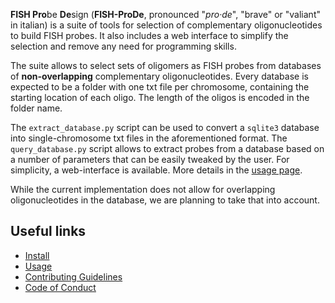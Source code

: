**FISH Pro**be **De**sign (**FISH-ProDe**, pronounced "*pro‧de*", "brave" or "valiant" in italian) is a suite of tools for selection of complementary oligonucleotides to build FISH probes. It also includes a web interface to simplify the selection and remove any need for programming skills.

The suite allows to select sets of oligomers as FISH probes from databases of **non-overlapping** complementary oligonucleotides. Every database is expected to be a folder with one txt file per chromosome, containing the starting location of each oligo. The length of the oligos is encoded in the folder name.

The `extract_database.py` script can be used to convert a `sqlite3` database into single-chromosome txt files in the aforementioned format. The `query_database.py` script allows to extract probes from a database based on a number of parameters that can be easily tweaked by the user. For simplicity, a web-interface is available. More details in the [usage page]().

While the current implementation does not allow for overlapping oligonucleotides in the database, we are planning to take that into account.

## Useful links

* [Install]()
* [Usage]()
* [Contributing Guidelines](https://ggirelli.github.io/fish-prode/contributing)
* [Code of Conduct](https://ggirelli.github.io/fish-prode/code_of_conduct)